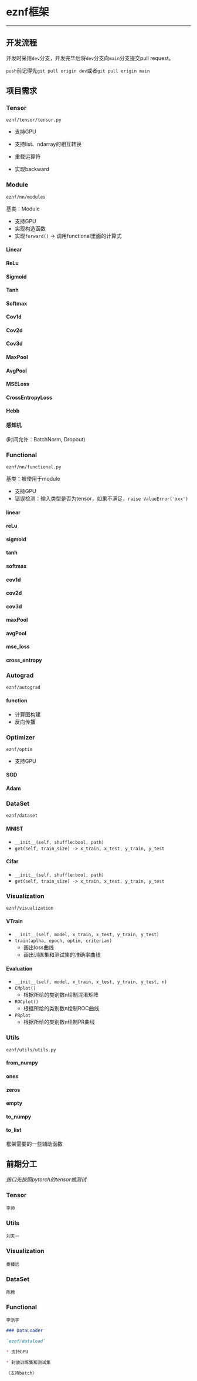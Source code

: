 # eznf框架

---

## 开发流程

开发时采用`dev`分支，开发完毕后将`dev`分支向`main`分支提交pull request。

`push`前记得先`git pull origin dev`或者`git pull origin main`





## 项目需求

### Tensor

`eznf/tensor/tensor.py`

* 支持GPU

* 支持list、ndarray的相互转换

* 重载运算符

* 实现backward



### Module

`eznf/nn/modules`

基类：Module

* 支持GPU
* 实现构造函数
* 实现`forward()` -> 调用functional里面的计算式

#### Linear

#### ReLu

#### Sigmoid

#### Tanh

#### Softmax

#### Cov1d

#### Cov2d

#### Cov3d

#### MaxPool

#### AvgPool

#### MSELoss

#### CrossEntropyLoss

#### Hebb

#### 感知机

(时间允许：BatchNorm, Dropout)



### Functional

`eznf/nn/functional.py`

基类：被使用于module

* 支持GPU
* 错误检测：输入类型是否为tensor，如果不满足，`raise ValueError('xxx')`

#### linear

#### reLu

#### sigmoid

#### tanh

#### softmax

#### cov1d

#### cov2d

#### cov3d

#### maxPool

#### avgPool

#### mse_loss

#### cross_entropy



### Autograd

`eznf/autograd`

#### function

* 计算图构建
* 反向传播



### Optimizer

`eznf/optim`

* 支持GPU

#### SGD

#### Adam



### DataSet

`eznf/dataset`

#### MNIST

* `__init__(self, shuffle:bool, path)`
* `get(self, train_size) -> x_train, x_test, y_train, y_test`

#### Cifar

* `__init__(self, shuffle:bool, path)`
* `get(self, train_size) -> x_train, x_test, y_train, y_test`



### Visualization

`eznf/visualization`

#### VTrain

* `__init__(self, model, x_train, x_test, y_train, y_test)`
* `train(aplha, epoch, optim, criterian)`
  * 画出loss曲线
  * 画出训练集和测试集的准确率曲线

#### Evaluation

* `__init__(self, model, x_train, x_test, y_train, y_test, n)`
* `CMplot()`
  * 根据所给的类别数n绘制混淆矩阵
* `ROCplot()`
  * 根据所给的类别数n绘制ROC曲线
* `PRplot`
  * 根据所给的类别数n绘制PR曲线



### Utils

`eznf/utils/utils.py`

#### from_numpy

#### ones

#### zeros

#### empty

#### to_numpy

#### to_list

框架需要的一些辅助函数





## 前期分工

*接口先按照pytorch的tensor做测试*



### Tensor

`李帅`



### Utils

`刘天一`



### Visualization

`秦臻远`



### DataSet

`陈腾`



### Functional

`李浩宇`







```markdown
### DataLoader

`eznf/dataload`

* 支持GPU

* 封装训练集和测试集

（支持batch）
```

